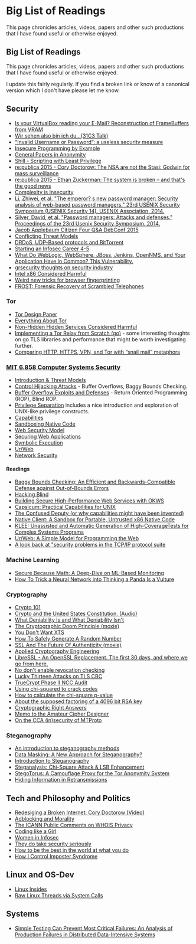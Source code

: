 # Big List of Readings
 
This page chronicles articles, videos, papers and other such productions that I have found useful or otherwise enjoyed. 

<div itemscope itemtype="http://schema.org/BlogPosting">
  <meta itemscope itemprop="mainEntityOfPage"  itemType="https://schema.org/WebPage" itemid="https://sarahjamielewis.com/reading.html"/> 
  <h2 itemprop="headline">Big List of Readings</h2>
  <p><span itemprop="description">This page chronicles articles, videos, papers and other such productions that I have found useful or otherwise enjoyed.</span></p>
  <meta itemprop="datePublished" content="2015-03-14T08:00:00+08:00"/>
  <meta itemprop="dateModified" content="2015-12-20T08:00:00+08:00"/>
  <div itemprop="publisher" itemscope itemtype="https://schema.org/Organization">
    <meta itemprop="name" content="Sarah Jamie Lewis">
    <div itemprop="logo" itemscope itemtype="https://schema.org/ImageObject">
      <meta itemprop="url" content="https://sarahjamielewis.com/images/sarah.png">
      <meta itemprop="width" content="400">
      <meta itemprop="height" content="400">
    </div>
  </div>
      <div itemprop="image" itemscope itemtype="https://schema.org/ImageObject">
       <meta itemprop="url" content="https://sarahjamielewis.com/images/sarah.png">
       <meta itemprop="width" content="400">
       <meta itemprop="height" content="400">
      </div>
</div>

I update this fairly regularly. If you find a broken link or know of a canonical
version which I don't have please let me know.

## Security

* [Is your VirtualBox reading your E-Mail? Reconstruction of FrameBuffers from VRAM](https://hsmr.cc/palinopsia/)
* [Wir sehen also bin ich du...(31C3 Talk)](https://media.ccc.de/browse/congress/2014/31c3_-_6450_-_de_-_saal_1_-_201412272030_-_ich_sehe_also_bin_ich_du_-_starbug.html)
* [“Invalid Username or Password”: a useless security measure](https://kev.inburke.com/kevin/invalid-username-or-password-useless/)
* [Insecure Programming by Example](http://community.coresecurity.com/~gera/InsecureProgramming/)
* [General Papers in Anonymity](http://freehaven.net/anonbib/)
* [Shill - Scripting with Least Privilege](http://shill.seas.harvard.edu/)
* [re:publica 2015 - Cory Doctorow: The NSA are not the Stasi: Godwin for mass surveillance](https://re-publica.de/en/file/republica-2015-cory-doctorow-nsa-are-not-stasi-godwin-mass-surveillance)
* [re:publica 2015 - Ethan Zuckerman: The system is broken – and that's the good news ](https://re-publica.de/file/republica-2015-ethan-zuckerman-system-broken-and-thats-good-news)
* [Complexity is Insecurity](http://www.daemonology.net/blog/2009-09-04-complexity-is-insecurity.html)
* [Li, Zhiwei, et al. "The emperor? s new password manager: Security analysis of web-based password managers." 23rd USENIX Security Symposium (USENIX Security 14). USENIX Association, 2014.](https://www.usenix.org/system/files/conference/usenixsecurity14/sec14-paper-li-zhiwei.pdf)
* [Silver, David, et al. "Password managers: Attacks and defenses." Proceedings of the 23rd Usenix Security Symposium. 2014.](https://www.usenix.org/system/files/conference/usenixsecurity14/sec14-paper-silver.pdf)
* [Jacob Applebaum Citizen Four Q&A DebConf 2015](http://gemmei.acc.umu.se/pub/debian-meetings/2015/debconf15/Citizenfour_Q_A_Session.webm)
* [Conflicting Threat Models](https://www.lvh.io/posts/conflicting-threat-models.html)
* [DRDoS, UDP-Based protocols and BitTorrent](http://engineering.bittorrent.com/2015/08/27/drdos-udp-based-protocols-and-bittorrent/)
* [Starting an Infosec Career 4-5](http://tisiphone.net/2015/11/08/starting-an-infosec-career-the-megamix-chapters-4-5/)
* [What Do WebLogic, WebSphere, JBoss, Jenkins, OpenNMS, and Your Application Have in Common? This Vulnerability.](http://foxglovesecurity.com/2015/11/06/what-do-weblogic-websphere-jboss-jenkins-opennms-and-your-application-have-in-common-this-vulnerability/)
* [grsecurity thoughts on security industry](https://grsecurity.net/~spender/interview_notes.txt)
* [Intel x86 Considered Harmful](http://blog.invisiblethings.org/2015/10/27/x86_harmful.html)
* [Weird new tricks for browser fingerprinting](https://zyan.scripts.mit.edu/presentations/toorcon2015.pdf)
* [FROST: Forensic Recovery of Scrambled Telephones](https://www1.informatik.uni-erlangen.de/frost)

### Tor

* [Tor Design Paper](https://svn.torproject.org/svn/projects/design-paper/tor-design.pdf)
* [Everything About Tor](https://ritter.vg/p/tor-v1.6.pdf)
* [Non-Hidden Hidden Services Considered Harmful](https://conference.hitb.org/hitbsecconf2015ams/wp-content/uploads/2015/02/D2T2-Filippo-Valsorda-and-George-Tankersly-Non-Hidden-Hidden-Services-Considered-Harmful.pdf)
* [Implementing a Tor Relay from Scratch (go)](https://tvdw.eu/blog/2015/01/24/implementing-a-tor-relay-from-scratch/) - some interesting thoughts on go TLS libraries and performance that might be worth investigating further.
* [Comparing HTTP, HTTPS, VPN, and Tor with “snail mail” metaphors](https://yawnbox.com/?p=3880)


### [MIT 6.858 Computer Systems Security](http://ocw.mit.edu/courses/electrical-engineering-and-computer-science/6-858-computer-systems-security-fall-2014/)

* [Introduction & Threat Models](https://www.youtube.com/watch?v=GqmQg-cszw4)
* [Control Hijacking Attacks](https://www.youtube.com/watch?v=6bwzNg5qQ0o) - Buffer Overflows, Baggy Bounds Checking.
* [Buffer Overflow Exploits and Defenses](https://www.youtube.com/watch?v=drQyrzRoRiA) - Return Oriented Programming (ROP),
Blind ROP.
* [Privilege Separation](https://www.youtube.com/watch?v=6SIJmoE9L9g) includes a 
nice introduction and exploration of UNIX-like privilege constructs.
* [Capabilities](https://www.youtube.com/watch?v=8VqTSY-11F4)
* [Sandboxing Native Code](https://www.youtube.com/watch?v=VEV74hwASeU)
* [Web Security Model](https://www.youtube.com/watch?v=chkFBigodIw)
* [Securing Web Applications](https://www.youtube.com/watch?v=EBQIGy1ROLY)
* [Symbolic Execution](https://www.youtube.com/watch?v=yRVZPvHYHzw)
* [Ur/Web](https://www.youtube.com/watch?v=-QBip3WrauA)
* [Network Security](https://www.youtube.com/watch?v=SIEVvk3NVuk)

#### Readings

* [Baggy Bounds Checking: An Efficient and Backwards-Compatible Defense against Out-of-Bounds Errors](http://research.microsoft.com/pubs/101450/baggy-USENIX2009.pdf)
* [Hacking Blind](http://www.scs.stanford.edu/~sorbo/brop/bittau-brop.pdf)
* [Building Secure High-Performance Web Services with OKWS](http://www0.cs.ucl.ac.uk/staff/B.Karp/gz03/f2007/okws.pdf)
* [Capsicum: Practical Capabilities for UNIX](https://www.usenix.org/legacy/event/sec10/tech/full_papers/Watson.pdf)
* [The Confused Deputy (or why capabilities might have been invented)](http://zoo.cs.yale.edu/classes/cs422/2010/bib/hardy88confused.pdf)
* [Native Client: A Sandbox for Portable, Untrusted x86 Native Code](https://static.googleusercontent.com/media/research.google.com/en//pubs/archive/34913.pdf)
* [KLEE: Unassisted and Automatic Generation of High-CoverageTests for Complex Systems Programs](http://llvm.org/pubs/2008-12-OSDI-KLEE.pdf)
* [Ur/Web: A Simple Model for Programming the Web](http://dspace.mit.edu/openaccess-disseminate/1721.1/92321)
* [A look back at "security problems in the TCP/IP protocol suite](https://www.cs.columbia.edu/~smb/papers/acsac-ipext.pdf)

### Machine Learning

* [Secure Because Math: A Deep-Dive on ML-Based Monitoring](https://www.youtube.com/watch?v=TYVCVzEJhhQ)
* [How To Trick a Neural Network into Thinking a Panda Is a Vulture](https://codewords.recurse.com/issues/five/why-do-neural-networks-think-a-panda-is-a-vulture)

### Cryptography 

* [Crypto 101](https://www.crypto101.io/)
* [Crypto and the United States Constitution. (Audio)](http://cr.yp.to/talks/2015.02.11/audio.ogg)
* [What Deniability Is and What Deniability Isn't](http://samlanning.com/blog/deniability/)
* [The Cryptographic Doom Principle (moxie)](http://www.thoughtcrime.org/blog/the-cryptographic-doom-principle/)
* [You Don't Want XTS](http://sockpuppet.org/blog/2014/04/30/you-dont-want-xts/)
* [How To Safely Generate A Random Number](http://sockpuppet.org/blog/2014/02/25/safely-generate-random-numbers/)
* [SSL And The Future Of Authenticity (moxie)](http://www.thoughtcrime.org/blog/ssl-and-the-future-of-authenticity/)
* [Applied Cryptography Engineering](http://sockpuppet.org/blog/2013/07/22/applied-practical-cryptography/)
* [LibreSSL - An OpenSSL Replacement. The first 30 days, and where we go from here.](http://www.openbsd.org/papers/bsdcan14-libressl/)
* [No don't enable revocation checking](https://www.imperialviolet.org/2014/04/19/revchecking.html)
* [Lucky Thirteen Attacks on TLS CBC](https://www.imperialviolet.org/2013/02/04/luckythirteen.html)
* [TrueCrypt Phase II NCC Audit](https://opencryptoaudit.org/reports/TrueCrypt_Phase_II_NCC_OCAP_final.pdf)
* [Using chi-squared to crack codes](http://ibmathsresources.com/2014/06/15/using-chi-squared-to-crack-codes/)
* [How to calculate the chi-square p-value](http://www.codeproject.com/Articles/432194/How-to-Calculate-the-Chi-Squared-P-Value)
* [About the supposed factoring of a 4096 bit RSA key](https://blog.hboeck.de/archives/872-About-the-supposed-factoring-of-a-4096-bit-RSA-key.html)
* [Cryptographic Right Answers](https://gist.github.com/tqbf/be58d2d39690c3b366ad)
* [Memo to the Amateur Cipher Designer](https://www.schneier.com/crypto-gram/archives/1998/1015.html#cipherdesign) 
* [On the CCA (in)security of MTProto](https://eprint.iacr.org/2015/1177)

### Steganography

* [An introduction to steganography methods](http://citeseerx.ist.psu.edu/viewdoc/download?rep=rep1&type=pdf&doi=10.1.1.208.5195)
* [Data Masking: A New Approach for Steganography?](http://isis.poly.edu/~steganography/pubs/vlsi04.pdf)
* [Introduction to Steganography](http://www.sheilachristian.com/steganography/)
* [Steganalysis: Chi-Square Attack & LSB Enhancement](http://cuneytcaliskan.blogspot.ca/2011/12/steganalysis-chi-square-attack-lsb.html)
* [StegoTorus: A Camouflage Proxy for the Tor Anonymity System](http://web.mit.edu/frankw/www/papers/ccs2012.pdf)
* [Hiding Information in Retransmissions ](http://arxiv.org/ftp/arxiv/papers/0905/0905.0363.pdf)

## Tech and Philosophy and Politics


* [Redesiging a Broken Internet: Cory Doctorow (Video)](https://www.youtube.com/watch?v=_J_9EFGFR-Y)
* [Adblocking and Morality](http://utcc.utoronto.ca/~cks/space/blog/web/AdblockingAndMorality)
* [The ICANN Public Comments on WHOIS Privacy](https://www.imperialviolet.org/2015/07/05/icannwhois.html)
* [Coding like a Girl](https://medium.com/@sailorhg/coding-like-a-girl-595b90791cce)
* [Women in Infosec](http://infospectives.co.uk/2015/11/09/women-in-infosec-grcers-more-than-hackers-if-so-so-what-plus-bigger-cultural-questions/) 
* [They do take security seriously](https://www.lvh.io/posts/they-do-take-security-seriously.html)
* [How to be the best in the world at what you do](https://medium.com/life-learning/how-to-become-the-best-in-the-world-at-what-you-do-fd88a7bce59#.mjajuycbu)
* [How I Control Imposter Syndrome](http://www.amarchenkova.com/blog/how-i-control-imposter-syndrome)

## Linux and OS-Dev 

* [Linux Insides](https://github.com/0xAX/linux-insides)
* [Raw Linux Threads via System Calls](http://nullprogram.com/blog/2015/05/15/)

## Systems

* [Simple Testing Can Prevent Most Critical Failures: An Analysis of Production Failures in Distributed Data-Intensive Systems ](https://www.usenix.org/conference/osdi14/technical-sessions/presentation/yuan)



